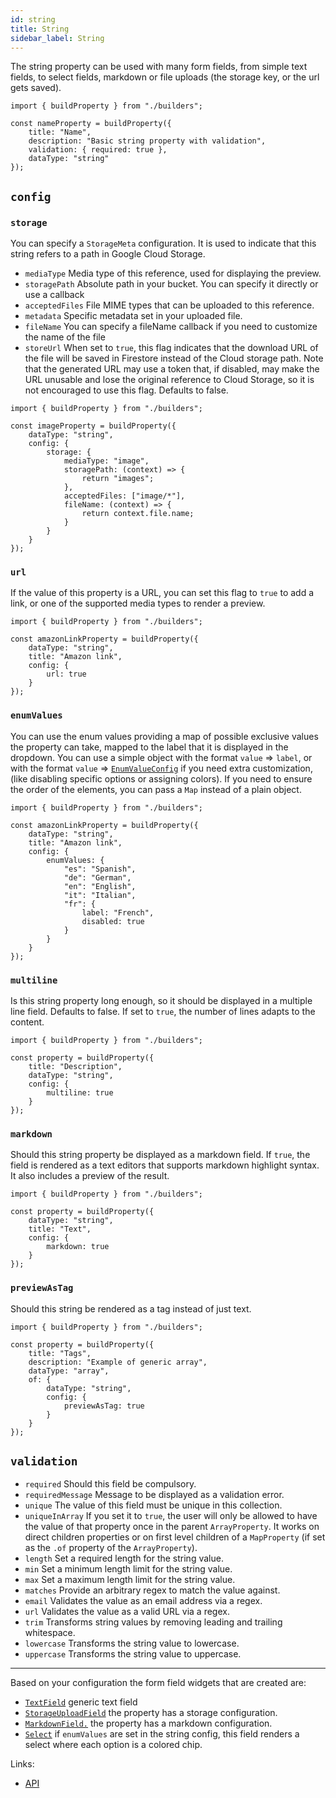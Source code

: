 ```yaml
---
id: string
title: String
sidebar_label: String
---
```


The string property can be used with many form fields, from
simple text fields, to select fields, markdown or file uploads (the
storage key, or the url gets saved).

```tsx
import { buildProperty } from "./builders";

const nameProperty = buildProperty({
    title: "Name",
    description: "Basic string property with validation",
    validation: { required: true },
    dataType: "string"
});
```

## `config`

### `storage`
You can specify a `StorageMeta` configuration. It is used to
indicate that this string refers to a path in Google Cloud Storage.
* `mediaType` Media type of this reference, used for displaying the
  preview.
* `storagePath` Absolute path in your bucket. You can specify it
  directly or use a callback
* `acceptedFiles` File MIME types that can be uploaded to this
  reference.
* `metadata` Specific metadata set in your uploaded file.
* `fileName` You can specify a fileName callback if you need to
  customize the name of the file
* `storeUrl` When set to `true`, this flag indicates that the download
  URL of the file will be saved in Firestore instead of the Cloud
  storage path. Note that the generated URL may use a token that, if
  disabled, may make the URL unusable and lose the original reference to
  Cloud Storage, so it is not encouraged to use this flag. Defaults to
  false.
```tsx
import { buildProperty } from "./builders";

const imageProperty = buildProperty({
    dataType: "string",
    config: {
        storage: {
            mediaType: "image",
            storagePath: (context) => {
                return "images";
            },
            acceptedFiles: ["image/*"],
            fileName: (context) => {
                return context.file.name;
            }
        }
    }
});
```

### `url`
If the value of this property is a URL, you can set this flag
to `true` to add a link, or one of the supported media types to render a preview.

```tsx
import { buildProperty } from "./builders";

const amazonLinkProperty = buildProperty({
    dataType: "string",
    title: "Amazon link",
    config: {
        url: true
    }
});
```

### `enumValues`
You can use the enum values providing a map of possible
exclusive values the property can take, mapped to the label that it is
displayed in the dropdown. You can use a simple object with the format
`value` => `label`, or with the format `value` => [`EnumValueConfig`](../../api/interfaces/enumvalueconfig) if you
need extra customization, (like disabling specific options or assigning
colors). If you need to ensure the order of the elements, you can pass
a `Map` instead of a plain object.

```tsx
import { buildProperty } from "./builders";

const amazonLinkProperty = buildProperty({
    dataType: "string",
    title: "Amazon link",
    config: {
        enumValues: {
            "es": "Spanish",
            "de": "German",
            "en": "English",
            "it": "Italian",
            "fr": {
                label: "French",
                disabled: true
            }
        }
    }
});
```

### `multiline`
Is this string property long enough, so it should be displayed
in a multiple line field. Defaults to false. If set to `true`, the number
of lines adapts to the content.

```tsx
import { buildProperty } from "./builders";

const property = buildProperty({
    title: "Description",
    dataType: "string",
    config: {
        multiline: true
    }
});
```

### `markdown`
Should this string property be displayed as a markdown field.
  If `true`, the field is rendered as a text editors that supports markdown
  highlight syntax. It also includes a preview of the result.

```tsx
import { buildProperty } from "./builders";

const property = buildProperty({
    dataType: "string",
    title: "Text",
    config: {
        markdown: true
    }
});
```

### `previewAsTag`
Should this string be rendered as a tag instead of just text.

```tsx
import { buildProperty } from "./builders";

const property = buildProperty({
    title: "Tags",
    description: "Example of generic array",
    dataType: "array",
    of: {
        dataType: "string",
        config: {
            previewAsTag: true
        }
    }
});
```
## `validation`

* `required` Should this field be compulsory.
* `requiredMessage` Message to be displayed as a validation error.
* `unique` The value of this field must be unique in this collection.
* `uniqueInArray` If you set it to `true`, the user will only be allowed to
  have the value of that property once in the parent
  `ArrayProperty`. It works on direct children properties or on first level
  children of a `MapProperty` (if set as the `.of` property of
  the `ArrayProperty`).
* `length` Set a required length for the string value.
* `min` Set a minimum length limit for the string value.
* `max` Set a maximum length limit for the string value.
* `matches` Provide an arbitrary regex to match the value against.
* `email` Validates the value as an email address via a regex.
* `url` Validates the value as a valid URL via a regex.
* `trim` Transforms string values by removing leading and trailing
  whitespace.
* `lowercase` Transforms the string value to lowercase.
* `uppercase` Transforms the string value to uppercase.


---

Based on your configuration the form field widgets that are created are:
- [`TextField`](../../api/functions/textfield) generic text field
- [`StorageUploadField`](../../api/functions/storageuploadfield) the property has a
  storage configuration.
- [`MarkdownField.`](../../api/functions/markdownfield) the property has a
  markdown configuration.
- [`Select`](../../api/functions/select) if `enumValues` are set in the string config, this field renders a select
  where each option is a colored chip.

Links:
- [API](../../api/interfaces/stringproperty)
